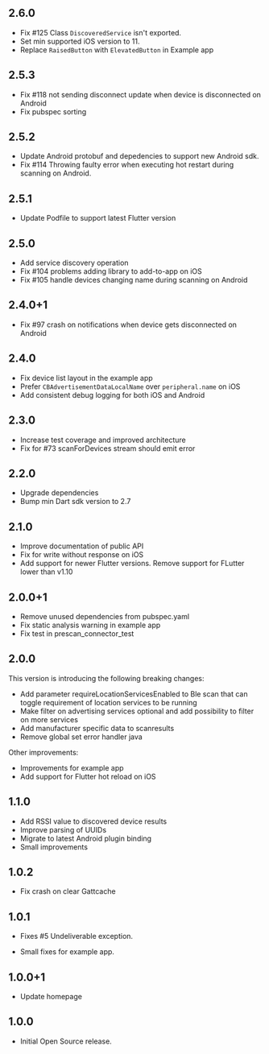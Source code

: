 ## 2.6.0

* Fix #125 Class `DiscoveredService` isn't exported.
* Set min supported iOS version to 11.
* Replace `RaisedButton` with `ElevatedButton` in Example app

## 2.5.3

* Fix #118 not sending disconnect update when device is disconnected on Android
* Fix pubspec sorting

## 2.5.2

* Update Android protobuf and depedencies to support new Android sdk.
* Fix #114 Throwing faulty error when executing hot restart during scanning on Android.

## 2.5.1

* Update Podfile to support latest Flutter version

## 2.5.0

* Add service discovery operation
* Fix #104 problems adding library to add-to-app on iOS
* Fix #105 handle devices changing name during scanning on Android

## 2.4.0+1

* Fix #97 crash on notifications when device gets disconnected on Android

## 2.4.0

* Fix device list layout in the example app
* Prefer `CBAdvertisementDataLocalName` over `peripheral.name` on iOS
* Add consistent debug logging for both iOS and Android

## 2.3.0

* Increase test coverage and improved architecture
* Fix for #73 scanForDevices stream should emit error

## 2.2.0

* Upgrade dependencies
* Bump min Dart sdk version to 2.7

## 2.1.0

* Improve documentation of public API
* Fix for write without response on iOS
* Add support for newer Flutter versions. Remove support for FLutter lower than v1.10

## 2.0.0+1

* Remove unused dependencies from pubspec.yaml
* Fix static analysis warning in example app
* Fix test in prescan_connector_test  

## 2.0.0

This version is introducing the following breaking changes:

* Add parameter requireLocationServicesEnabled to Ble scan that can toggle requirement of location services to be running
* Make filter on advertising services optional and add possibility to filter on more services
* Add manufacturer specific data to scanresults
* Remove global set error handler java

Other improvements:

* Improvements for example app
* Add support for Flutter hot reload on iOS

## 1.1.0

* Add RSSI value to discovered device results
* Improve parsing of UUIDs
* Migrate to latest Android plugin binding
* Small improvements 

## 1.0.2

* Fix crash on clear Gattcache

## 1.0.1

* Fixes #5 Undeliverable exception.

* Small fixes for example app.

## 1.0.0+1

* Update homepage

## 1.0.0

* Initial Open Source release.
